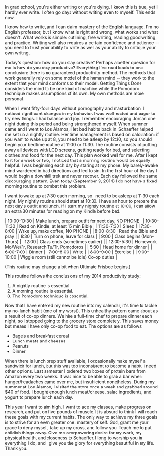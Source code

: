 In grad school, you're either writing or you're dying. I know this is true, yet I hardly ever write. I often go days without writing even to myself. This ends now.

I know how to write, and I can claim mastery of the English language. I'm no English professor, but I know what is right and wrong, what works and what doesn't. What works is simple:  outlining, free writing, reading good writing, and practice. Writing well also requires a certain confidence and patience -- you need to trust your ability to write as well as your ability to critique your own writing.

Today's question:  how do you stay creative? Perhaps a better question for me is how do you stay productive? Everything I've read leads to one conclusion:  there is no guaranteed productivity method. The methods that work generally rely on some model of the human mind -- they work to the extent that your mind conforms to their model. Getting Things Done considers the mind to be one kind of machine while the Pomodoro technique makes assumptions of its own. My own methods are more personal.

When I went fifty-four days without pornography and masturbation, I noticed significant changes in my behavior. I was well-rested and eager to try new things. I had balance and joy. I remember encouraging Jordan one night during this period and being strengthened myself. When summer came and I went to Los Alamos, I let bad habits back in. Schaeffer helped me set up a nightly routine. Her time management is based on calculation:  if you want to wake up at 8, you need to be asleep by 12:30, so you should begin your bedtime routine at 11:00 or 11:30. The routine consists of putting away all devices with LCD screens, getting ready for bed, and selecting clothes and food for the next day. This plan worked well for me. After I kept to it for a week or two, I noticed that a morning routine would be equally helpful. I was beginning each day by staring at my phone. My barely-awake mind wandered in bad directions and led to sin. In the first hour of the day I would begin a downhill trek and never recover. Each day followed the same discouraging pattern. Even today (September 3, 2014) I do not have a fixed morning routine to combat this problem.

I want to wake up at 7:30 each morning, so I need to be asleep at 11:30 each night. My nightly routine should start at 10:30. I have an hour to prepare the next day's outfit and lunch. If I start my nightly routine at 10:00, I can allow an extra 30 minutes for reading on my Kindle before bed.

| 10:00-10:30 | Make lunch, prepare outfit for next day, NO PHONE |
| 10:30-11:30 | Read on Kindle, at least 15 min Bible             |
| 11:30-7:30  | Sleep                                             |
| 7:30-8:00   | Wake up, make coffee, NO PHONE                    |
| 8:00-8:30   | Read the Bible and pray                           |
| 8:30        | Turn on phone, leave for class                    |
| 9:00        | Class begins (Mon-Thurs)                          |
| 12:00       | Class ends (sometimes earlier)                    |
| 12:00-5:30  | Homework Mo/We/Fr, Research Tu/Tr, Pomodoros      |
| 5:30        | Head home for dinner                              |
| 6:00-7:00   | Dinner                                            |
| 7:00-8:00   | Write                                             |
| 8:00-9:00   | Exercise                                          |
| 9:00-10:00  | Wiggle room (still cannot be idle) Co-op duties   |

(This routine may change a bit when Ultimate Frisbee begins.)

This routine follows the conclusions of my 2014 productivity study:

1. A nightly routine is essential.
2. A morning routine is essential.
3. The Pomodoro technique is essential.

Now that I have entered my new routine into my calendar, it's time to tackle my no-lunch habit (one of my worst). This unhealthy pattern came about as a result of co-op dinners. We hire a full-time chef to prepare dinner each night, so I stopped going to the grocery store completely. This saves money but means I have only co-op food to eat. The options are as follows:

* Bagels and breakfast cereal
* Lunch meats and cheeses
* Peanuts
* Dinner

When there is lunch prep stuff available, I occasionally make myself a sandwich for lunch, but this was too inconsistent to become a habit. I need other options. Last semester I ordered two boxes of protein bars from Amazon every two weeks. It was nice to be able to grab a bar when hunger/headaches came over me, but insufficient nonetheless. During my summer at Los Alamos, I visited the store once a week and grabbed around $40 of food. I bought enough lunch meat/cheese, salad ingredients, and yogurt to prepare lunch each day.

This year I want to aim high. I want to ace my classes, make progress on research, and put on five pounds of muscle. It is absurd to think I will reach these goals with my current habits. The only way to achieve my three goals is to strive for an even greater one:  mastery of self. God, grant me your grace to deny myself, take up my cross, and follow you. Teach me to put childish things away. Give me overpowering desire for my work, my physical health, and closeness to Schaeffer. I long to worship you in everything I do, and I give you the glory for everything beautiful in my life. Thank you.